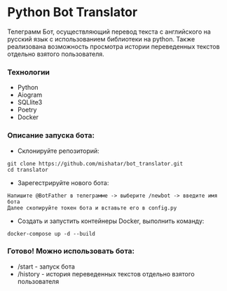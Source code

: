 # Python Bot Translator

Телеграмм Бот, осуществляющий перевод текста с английского на русский язык с использованием библиотеки на python.
Также реализована возможность просмотра истории переведенных текстов отдельно взятого пользователя.

### Технологии 
- Python
- Aiogram
- SQLlite3
- Poetry
- Docker

### Описание запуска бота:
- Склонируйте репозиторий:
```commandline
git clone https://github.com/mishatar/bot_translator.git
cd translator
```

- Зарегестрируйте нового бота:
```commandline
Напишите @BotFather в телеграмме -> выберите /newbot -> введите имя бота
Далее скопируйте токен бота и вставьте его в config.py
```

- Создать и запустить контейнеры Docker, выполнить команду:
```commandline
docker-compose up -d --build
```

### Готово! Можно использовать бота:
 - /start - запуск бота
 - /history - история переведенных текстов отдельно взятого пользователя
